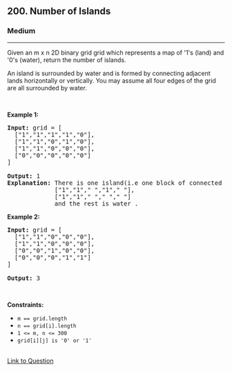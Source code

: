 <h2>200. Number of Islands</h2><h3>Medium</h3><hr><div><p>Given an m x n 2D binary grid grid which represents a map of '1's (land) and '0's (water), return the number of islands.

An island is surrounded by water and is formed by connecting adjacent lands horizontally or vertically. You may assume all four edges of the grid are all surrounded by water.
</p>

<p>&nbsp;</p>
<p><strong>Example 1:</strong></p>

<pre><strong>Input:</strong> grid = [
  ["1","1","1","1","0"],
  ["1","1","0","1","0"],
  ["1","1","0","0","0"],
  ["0","0","0","0","0"]
]

<strong>Output:</strong> 1
<strong>Explanation:</strong> There is one island(i.e one block of connected 1's in the matrix)  ["1","1","1","1"," "],
             ["1","1"," ","1"," "],
             ["1","1"," "," "," "]
             and the rest is water .
</pre>

<p><strong>Example 2:</strong></p>

<pre><strong>Input:</strong> grid = [
  ["1","1","0","0","0"],
  ["1","1","0","0","0"],
  ["0","0","1","0","0"],
  ["0","0","0","1","1"]
]

<strong>Output:</strong> 3
</pre>


<p>&nbsp;</p>
<p><strong>Constraints:</strong></p>

<ul>
	<li><code>m == grid.length</code></li>
	<li><code>n == grid[i].length</code></li>
	<li><code>1 <= m, n <= 300</code></li>
	<li><code>grid[i][j] is '0' or '1'</code></li>
</ul>
<br/>
<a href="https://leetcode.com/problems/number-of-islands/" >Link to Question</a>
<p>&nbsp;</p>
</div>
